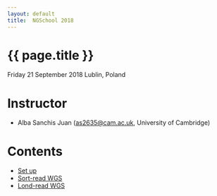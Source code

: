 ```yaml
---
layout: default
title:  NGSchool 2018
---
```


# {{ page.title }}

Friday 21 September 2018
Lublin, Poland

# Instructor

  - Alba Sanchis Juan (as2635@cam.ac.uk, University of Cambridge)
 
# Contents

* [Set up](http://alsanju.github.io/NGSchool2018/setup)
* [Sort-read WGS](http://alsanju.github.io/NGSchool2018/short-readWGS)
* [Lond-read WGS](http://alsanju.github.io/NGSchool2018/long-readWGS.md)

